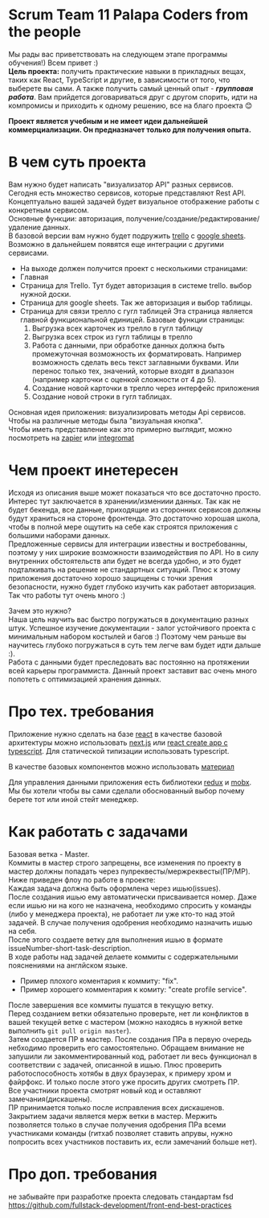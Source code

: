 # Scrum Team 11 Palapa Coders from the people
Мы рады вас приветствовать на следующем этапе программы обучения!) Всем привет :)  
**Цель проекта:** получить практические навыки в прикладных вещах, таких как React, TypeScript и другие, в зависимости от того, что выберете вы сами. А также получить самый ценный опыт - _**групповая работа**_. Вам прийдется договариваться друг с другом спорить, идти на компромисы и приходить к одному решению, все на благо проекта 😊

**Проект является учебным и не имеет идеи дальнейшей коммерциализации. Он предназначет только для получения опыта.**  

# В чем суть проекта
Вам нужно будет написать "визуализатор API" разных сервисов.
Сегодня есть множество сервисов, которые представляют Rest API.  
Концептуально вашей задачей будет визуальное отображение работы с конкретным сервисом.  
Основные функции: авторизация, получение/создание/редактирование/удаление данных.  
В базовой версии вам нужно будет подружить [trello](https://trello.com/) c [google sheets](https://www.google.com/intl/ru_ru/sheets/about/).
Возможно в дальнейшем появятся еще интеграции с другими сервисами.
- На выходе должен получится проект с несколькими страницами:
- Главная
- Страница для Trello. Тут будет авторизация в системе trello. выбор нужной доски.
- Страница для google sheets. Так же авторизация и выбор таблицы.
- Страница для связи трелло с гугл таблицей
  Эта страница является главной функциональной единицей.
  Базовые функции страницы:
    1. Выгрузка всех карточек из трелло в гугл таблицу
    1. Выгрузка всех строк из гугл таблицы в трелло
    1. Работа с данными, при обработке данных должна быть промежуточная возможность их форматировать. Например возможность сделать весь текст заглавными буквами. Или перенос только тех, значений, которые входят в диапазон (например карточки с оценкой сложности от 4 до 5).
    1. Создание новой карточки в трелло через интерфейс приложения
    1. Создание новой строки в гугл таблицах.

Основная идея приложения: визуализировать методы Api сервисов. Чтобы на различные методы была "визуальная кнопка".  
Чтобы иметь представление как это примерно выглядит, можно посмотреть на [zapier](https://zapier.com/) или [integromat](https://www.integromat.com/)

# Чем проект инетересен
Исходя из описания выше может показаться что все достаточно просто. Интерес тут заключается в хранении/измениии данных. Так как не будет бекенда, все данные, приходящие из сторонних сервисов должны будут храниться на стороне фронтенда. Это достаточно хорошая школа, чтобы в полной мере ощутить на себе как строятся приложения с большими наборами данных.  
Предложенные сервисы для интеграции известны и востребованны, поэтому у них широкие возможности взаимодействия по API. Но в силу внутренних обстоятельств апи будет не всегда удобно, и это будет подталкивать на решение не стандартных ситуаций. Плюс к этому приложения достаточно хорошо защищены с точки зрения безопасности, нужно будет глубоко изучить как работает авторизация.
Так что работы тут очень много :)

Зачем это нужно?  
Наша цель научить вас быстро погружаться в документацию разных штук. Успешное изучение документации - залог устойчивого проекта с минимальным набором костылей и багов :) Поэтому чем раньше вы научитесь глубоко погружаться в суть тем легче вам будет идти дальше :).  
Работа с данными будет преследовать вас постоянно на протяжении всей карьеры программиста. Данный проект заставит вас очень много попотеть с оптимизацией хранения данных.


# Про тех. требования
Приложение нужно сделать на базе [react](https://reactjs.org/) в качестве базовой архитектуры можно использовать [next.js](https://nextjs.org/) или [react create app c typescript](https://create-react-app.dev/docs/adding-typescript/). Для статической типизации использовать typescript.  

В качестве базовых компонентов можно использовать [материал](https://mui.com/)

Для управления данными приложения есть библиотеки [redux](https://redux.js.org/)  и [mobx](https://mobx.js.org). Мы бы хотели чтобы вы сами сделали обоснованный выбор почему берете тот или иной стейт менеджер.

# Как работать с задачами
Базовая ветка - Master.  
Коммиты в мастер строго запрещены, все изменения по проекту в мастер должны попадать через пулреквесты/мержреквесты(ПР/МР).  
Ниже приведен флоу по работе в проекте:  
Каждая задача должна быть оформлена через ишью(issues).  
После создания ишью ему автоматически присваивается номер. Даже если ишью ни на кого не назначена, необходимо спросить у команды (либо у менеджера проекта), не работает ли уже кто-то над этой задачей. В случае получения одобрения необходимо назначить ишью на себя.  
После этого создаете ветку для выполнения ишью в формате issueNumber-short-task-description.  
В ходе работы над задачей делаете коммиты с содержательными пояснениями на англйском языке.  
  - Пример плохого коментария к коммиту: "fix". 
  - Пример хорошего комментария к комиту: "create profile service".  

После завершения все коммиты пушатся в текущую ветку.  
Перед созданием ветки обязательно проверьте, нет ли конфликтов в вашей текущей ветке с мастером (можно находясь в нужной ветке выполнить `git pull origin master`).  
Затем создается ПР в мастер. После создания ПРа в первую очередь небходимо проверить его самостоятельно. Обращаем внимание не запушили ли закомментированный код, работает ли весь функционал в соответствии с задачей, описанной в ишью. Плюс проверить работоспособность хотябы в двух браузерах, к примеру хром и файрфокс. И только после этого уже просить других смотреть ПР.  
Все участники проекта смотрят новый код и оставляют замечания(дискашены).  
ПР принимается только после исправления всех дискашенов.  
Закрытием задачи является мерж ветки в мастер. Мержить позволяется только в случае получения одобрения ПРа всеми участниками команды (гитхаб позволяет ставить апрувы, нужно попросить всех участников поставить их, если замечаний больше нет).

# Про доп. требования
не забывайте при разработке проекта следовать стандартам fsd https://github.com/fullstack-development/front-end-best-practices


